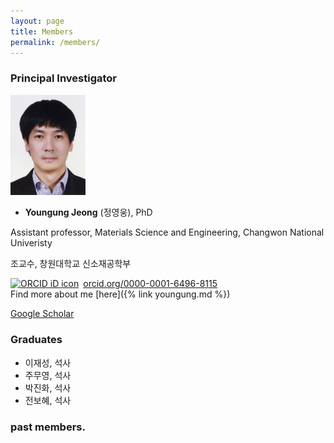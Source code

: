 ```yaml
---
layout: page
title: Members
permalink: /members/
---
```


### Principal Investigator

<img src="/images/yj_profile.jpg" width="120">

- **Youngung Jeong** (정영웅), PhD

Assistant professor, Materials Science and Engineering, Changwon National Univeristy

조교수, 창원대학교 신소재공학부

<div itemscope itemtype="https://schema.org/Person"><a itemprop="sameAs" content="https://orcid.org/0000-0001-6496-8115" href="https://orcid.org/0000-0001-6496-8115" target="orcid.widget" rel="noopener noreferrer" style="vertical-align:top;"><img src="https://orcid.org/sites/default/files/images/orcid_16x16.png" style="width:1em;margin-right:.5em;" alt="ORCID iD icon">orcid.org/0000-0001-6496-8115</a></div>
Find more about me [here]({% link youngung.md %})

[Google Scholar](https://scholar.google.com/citations?user=ANercDoAAAAJ&hl=en)

### Graduates
- 이재성, 석사
- 주무영, 석사
- 박진화, 석사
- 전보혜, 석사


### past members.
<!--
- 권소민, 학부 4학년
- 김다빈, 학부 4학년
- 변다운, 학부 4학년 (재료 연구소, 철강)
- 강재영, 학부 4학년 (재료 연구소, 철강)
- 이찬혁, 학부 4학년 (재료 연구소, 타이타늄)
- 조현빈, 학부 4학년 (부경대학교)
- 조은지, 학부 4학년
- 한민우, 학부 4학년
     -->
